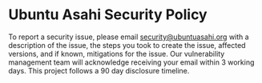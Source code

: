 # Ubuntu Asahi Security Policy

To report a security issue, please email security@ubuntuasahi.org with a description of the issue, the steps you took to create the issue, affected versions, and if known, mitigations for the issue. Our vulnerability management team will acknowledge receiving your email within 3 working days. This project follows a 90 day disclosure timeline.
